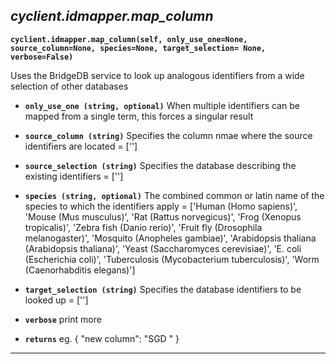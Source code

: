## ***cyclient.idmapper.map_column***

**`cyclient.idmapper.map_column(self, only_use_one=None, source_column=None, species=None, target_selection= None, verbose=False)`**

Uses the BridgeDB service to look up analogous identifiers from a wide
selection of other databases

* **`only_use_one (string, optional)`** When multiple identifiers can be
mapped from a single term, this forces a singular result
* **`source_column (string)`** Specifies the column nmae where the
source identifiers are located = ['']
* **`source_selection (string)`** Specifies the database describing
the existing identifiers = ['']
* **`species (string, optional)`** The combined common or latin name of
the species to which the identifiers apply = ['Human (Homo sapiens)',
'Mouse (Mus musculus)', 'Rat (Rattus norvegicus)', 'Frog (Xenopus tropicalis)',
'Zebra fish (Danio rerio)', 'Fruit fly (Drosophila melanogaster)',
'Mosquito (Anopheles gambiae)', 'Arabidopsis thaliana (Arabidopsis thaliana)',
'Yeast (Saccharomyces cerevisiae)', 'E. coli (Escherichia coli)',
'Tuberculosis (Mycobacterium tuberculosis)', 'Worm (Caenorhabditis elegans)']
* **`target_selection (string)`** Specifies the database identifiers to be looked up = ['']
* **`verbose`** print more

* **`returns`** eg. { "new column": "SGD " }

___

